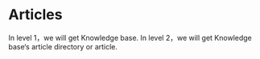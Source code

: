 # Articles

In level 1，we will get Knowledge base.
In level 2，we will get Knowledge base‘s article directory or article.